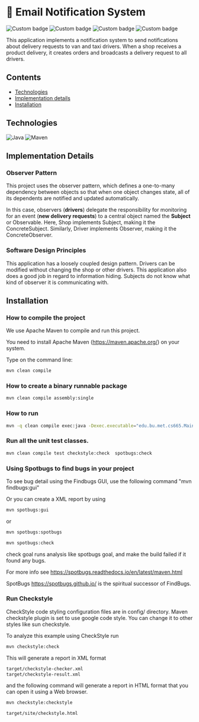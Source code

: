 # :bell: Email Notification System

![Custom badge](https://img.shields.io/badge/build-passing-brightgreen)
![Custom badge](https://img.shields.io/badge/build%20tool-maven-brightgreen)
![Custom badge](https://img.shields.io/badge/code%20analysis%20tools-spotbugs,%20checkstyle-orange)
![Custom badge](https://img.shields.io/badge/test%20framework-JUnit-blue)

This application implements a notification system to send notifications about delivery
requests to van and taxi drivers.
When a shop receives a product delivery, it creates orders and broadcasts a delivery request to all drivers.

## Contents

- [Technologies](#technologies)
- [Implementation details](#implementation-details)
- [Installation](#pinstallation)

## Technologies

![Java](https://img.shields.io/badge/java-%23ED8B00.svg?style=for-the-badge&logo=java&logoColor=white)
![Maven](	https://img.shields.io/badge/apache_maven-C71A36?style=for-the-badge&logo=apachemaven&logoColor=white)

## Implementation Details



### Observer Pattern
This project uses the observer pattern, which defines a one-to-many dependency between 
objects so that when one object changes state, all of its dependents are notified and updated automatically.

In this case, observers (**drivers**) delegate the responsibility for monitoring for an event (**new delivery
requests**) to a central object named the **Subject** or Observable. Here, Shop implements Subject, making it 
the ConcreteSubject. Similarly, Driver implements Observer, making it the ConcreteObserver. 

### Software Design Principles 
This application has a loosely coupled design pattern. 
Drivers can be modified without changing the shop or other drivers. 
This application also does a good job in regard to information hiding. 
Subjects do not know what kind of observer it is communicating with. 

## Installation

### How to compile the project

We use Apache Maven to compile and run this project.

You need to install Apache Maven (https://maven.apache.org/)  on your system. 

Type on the command line: 

```bash
mvn clean compile
```

### How to create a binary runnable package

```bash
mvn clean compile assembly:single
```

### How to run

```bash
mvn -q clean compile exec:java -Dexec.executable="edu.bu.met.cs665.Main" 
```

### Run all the unit test classes.

```bash
mvn clean compile test checkstyle:check  spotbugs:check
```

### Using Spotbugs to find bugs in your project 

To see bug detail using the Findbugs GUI, use the following command "mvn findbugs:gui"

Or you can create a XML report by using

```bash
mvn spotbugs:gui 
```

or

```bash
mvn spotbugs:spotbugs
```

```bash
mvn spotbugs:check 
```

check goal runs analysis like spotbugs goal, and make the build failed if it found any bugs. 

For more info see 
https://spotbugs.readthedocs.io/en/latest/maven.html

SpotBugs https://spotbugs.github.io/ is the spiritual successor of FindBugs.

### Run Checkstyle 

CheckStyle code styling configuration files are in config/ directory. Maven checkstyle plugin is set to use google code style. 
You can change it to other styles like sun checkstyle. 

To analyze this example using CheckStyle run 

```bash
mvn checkstyle:check
```

This will generate a report in XML format

```bash
target/checkstyle-checker.xml
target/checkstyle-result.xml
```

and the following command will generate a report in HTML format that you can open it using a Web browser. 

```bash
mvn checkstyle:checkstyle
```

```bash
target/site/checkstyle.html
```





